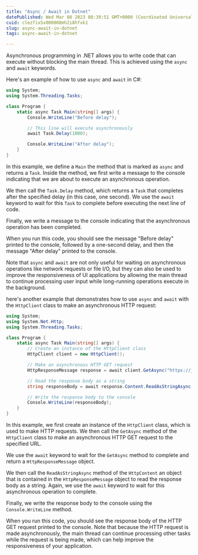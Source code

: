 ```yaml
---
title: "Async / Await in Dotnet"
datePublished: Wed Mar 08 2023 08:39:51 GMT+0000 (Coordinated Universal Time)
cuid: clezfix5x000008mh2i8hfxk1
slug: async-await-in-dotnet
tags: async-await-in-dotnet

---
```


Asynchronous programming in .NET allows you to write code that can execute without blocking the main thread. This is achieved using the `async` and `await` keywords.

Here's an example of how to use `async` and `await` in C#:

```csharp
using System;
using System.Threading.Tasks;

class Program {
    static async Task Main(string[] args) {
        Console.WriteLine("Before delay");

        // This line will execute asynchronously
        await Task.Delay(1000);

        Console.WriteLine("After delay");
    }
}
```

In this example, we define a `Main` the method that is marked as `async` and returns a `Task`. Inside the method, we first write a message to the console indicating that we are about to execute an asynchronous operation.

We then call the `Task.Delay` method, which returns a `Task` that completes after the specified delay (in this case, one second). We use the `await` keyword to wait for this `Task` to complete before executing the next line of code.

Finally, we write a message to the console indicating that the asynchronous operation has been completed.

When you run this code, you should see the message "Before delay" printed to the console, followed by a one-second delay, and then the message "After delay" printed to the console.

Note that `async` and `await` are not only useful for waiting on asynchronous operations like network requests or file I/O, but they can also be used to improve the responsiveness of UI applications by allowing the main thread to continue processing user input while long-running operations execute in the background.

here's another example that demonstrates how to use `async` and `await` with the `HttpClient` class to make an asynchronous HTTP request:

```csharp
using System;
using System.Net.Http;
using System.Threading.Tasks;

class Program {
    static async Task Main(string[] args) {
        // Create an instance of the HttpClient class
        HttpClient client = new HttpClient();

        // Make an asynchronous HTTP GET request
        HttpResponseMessage response = await client.GetAsync("https://jsonplaceholder.typicode.com/todos/1");

        // Read the response body as a string
        string responseBody = await response.Content.ReadAsStringAsync();

        // Write the response body to the console
        Console.WriteLine(responseBody);
    }
}
```

In this example, we first create an instance of the `HttpClient` class, which is used to make HTTP requests. We then call the `GetAsync` method of the `HttpClient` class to make an asynchronous HTTP GET request to the specified URL.

We use the `await` keyword to wait for the `GetAsync` method to complete and return a `HttpResponseMessage` object.

We then call the `ReadAsStringAsync` method of the `HttpContent` an object that is contained in the `HttpResponseMessage` object to read the response body as a string. Again, we use the `await` keyword to wait for this asynchronous operation to complete.

Finally, we write the response body to the console using the `Console.WriteLine` method.

When you run this code, you should see the response body of the HTTP GET request printed to the console. Note that because the HTTP request is made asynchronously, the main thread can continue processing other tasks while the request is being made, which can help improve the responsiveness of your application.